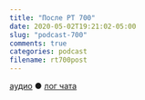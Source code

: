 ```yaml
---
title: "После РТ 700"
date: 2020-05-02T19:21:02-05:00
slug: "podcast-700"
comments: true
categories: podcast
filename: rt700post
---
```



[аудио](http://cdn.radio-t.com/rt700post.mp3) ● [лог чата](http://chat.radio-t.com/logs/radio-t-700.html)
<audio src="http://cdn.radio-t.com/rt700post.mp3" preload="none"></audio>
